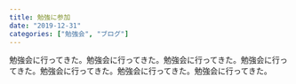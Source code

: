 ```yaml
---
title: 勉強に参加
date: "2019-12-31"
categories: ["勉強会", "ブログ"]
---
```


勉強会に行ってきた。勉強会に行ってきた。勉強会に行ってきた。勉強会に行ってきた。勉強会に行ってきた。勉強会に行ってきた。勉強会に行ってきた。
